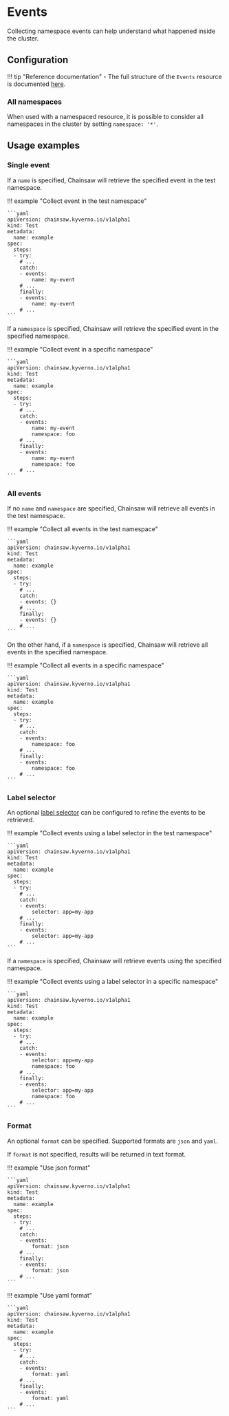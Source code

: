 # Events

Collecting namespace events can help understand what happened inside the cluster.

## Configuration

!!! tip "Reference documentation"
    - The full structure of the `Events` resource is documented [here](../apis/chainsaw.v1alpha1.md#chainsaw-kyverno-io-v1alpha1-Events).

### All namespaces

When used with a namespaced resource, it is possible to consider all namespaces in the cluster by setting `namespace: '*'`.

## Usage examples

### Single event

If a `name` is specified, Chainsaw will retrieve the specified event in the test namespace.

!!! example "Collect event in the test namespace"

    ```yaml
    apiVersion: chainsaw.kyverno.io/v1alpha1
    kind: Test
    metadata:
      name: example
    spec:
      steps:
      - try:
        # ...
        catch:
        - events:
            name: my-event
        # ...
        finally:
        - events:
            name: my-event
        # ...
    ```

If a `namespace` is specified, Chainsaw will retrieve the specified event in the specified namespace.

!!! example "Collect event in a specific namespace"

    ```yaml
    apiVersion: chainsaw.kyverno.io/v1alpha1
    kind: Test
    metadata:
      name: example
    spec:
      steps:
      - try:
        # ...
        catch:
        - events:
            name: my-event
            namespace: foo
        # ...
        finally:
        - events:
            name: my-event
            namespace: foo
        # ...
    ```

### All events

If no `name` and `namespace` are specified, Chainsaw will retrieve all events in the test namespace.

!!! example "Collect all events in the test namespace"

    ```yaml
    apiVersion: chainsaw.kyverno.io/v1alpha1
    kind: Test
    metadata:
      name: example
    spec:
      steps:
      - try:
        # ...
        catch:
        - events: {}
        # ...
        finally:
        - events: {}
        # ...
    ```

On the other hand, if a `namespace` is specified, Chainsaw will retrieve all events in the specified namespace.

!!! example "Collect all events in a specific namespace"

    ```yaml
    apiVersion: chainsaw.kyverno.io/v1alpha1
    kind: Test
    metadata:
      name: example
    spec:
      steps:
      - try:
        # ...
        catch:
        - events:
            namespace: foo
        # ...
        finally:
        - events:
            namespace: foo
        # ...
    ```

### Label selector

An optional [label selector](https://kubernetes.io/docs/concepts/overview/working-with-objects/labels/#label-selectors) can be configured to refine the events to be retrieved.

!!! example "Collect events using a label selector in the test namespace"

    ```yaml
    apiVersion: chainsaw.kyverno.io/v1alpha1
    kind: Test
    metadata:
      name: example
    spec:
      steps:
      - try:
        # ...
        catch:
        - events:
            selector: app=my-app
        # ...
        finally:
        - events:
            selector: app=my-app
        # ...
    ```

If a `namespace` is specified, Chainsaw will retrieve events using the specified namespace.

!!! example "Collect events using a label selector in a specific namespace"

    ```yaml
    apiVersion: chainsaw.kyverno.io/v1alpha1
    kind: Test
    metadata:
      name: example
    spec:
      steps:
      - try:
        # ...
        catch:
        - events:
            selector: app=my-app
            namespace: foo
        # ...
        finally:
        - events:
            selector: app=my-app
            namespace: foo
        # ...
    ```

### Format

An optional `format` can be specified. Supported formats are `json` and `yaml`.

If `format` is not specified, results will be returned in text format.

!!! example "Use json format"

    ```yaml
    apiVersion: chainsaw.kyverno.io/v1alpha1
    kind: Test
    metadata:
      name: example
    spec:
      steps:
      - try:
        # ...
        catch:
        - events:
            format: json
        # ...
        finally:
        - events:
            format: json
        # ...
    ```

!!! example "Use yaml format"

    ```yaml
    apiVersion: chainsaw.kyverno.io/v1alpha1
    kind: Test
    metadata:
      name: example
    spec:
      steps:
      - try:
        # ...
        catch:
        - events:
            format: yaml
        # ...
        finally:
        - events:
            format: yaml
        # ...
    ```
